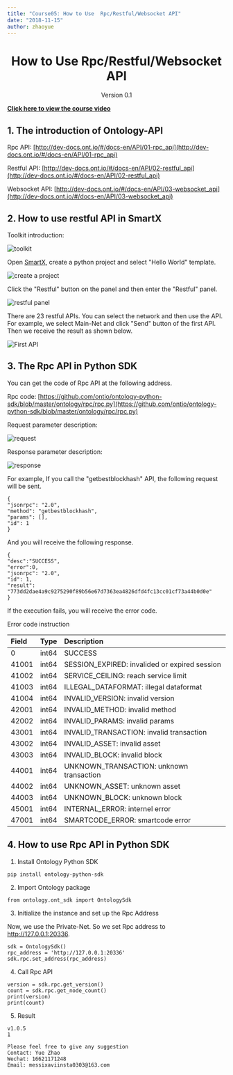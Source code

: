 ```yaml
---
title: "Course05: How to Use  Rpc/Restful/Websocket API"
date: "2018-11-15"
author: zhaoyue
---
```


<h1 align="center">How to Use  Rpc/Restful/Websocket API</h1>
<p align="center" class="version">Version 0.1</p>

[**Click here to view the course video**](https://drive.google.com/open?id=1GTrkHNu2t0q4dO9u7JNHaoQakERsXe7P)

## 1. The introduction of Ontology-API

Rpc API: [http://dev-docs.ont.io/#/docs-en/API/01-rpc_api](http://dev-docs.ont.io/#/docs-en/API/01-rpc_api)

Restful API: [http://dev-docs.ont.io/#/docs-en/API/02-restful_api](http://dev-docs.ont.io/#/docs-en/API/02-restful_api)

Websocket API: [http://dev-docs.ont.io/#/docs-en/API/03-websocket_api](http://dev-docs.ont.io/#/docs-en/API/03-websocket_api)

## 2. How to use restful API in SmartX

Toolkit introduction:

![toolkit](https://upload-images.jianshu.io/upload_images/150344-593412abecfa07d6.png?imageMogr2/auto-orient/strip%7CimageView2/2/w/1240)

Open [SmartX](https://smartx.ont.io), create a python project and select "Hello World" template.

![create a project](https://upload-images.jianshu.io/upload_images/150344-a08749d48d531c15.png?imageMogr2/auto-orient/strip%7CimageView2/2/w/1240)

Click the "Restful" button on the panel and then enter the "Restful" panel.

![restful panel](https://upload-images.jianshu.io/upload_images/150344-0389bc3299f76664.png?imageMogr2/auto-orient/strip%7CimageView2/2/w/1240)

There are 23 restful APIs. You can select the network and then use the API. For example, we select Main-Net and click "Send" button of the first API. Then we receive the result as shown below.

![First API](https://upload-images.jianshu.io/upload_images/150344-197877f75b2ab565.png?imageMogr2/auto-orient/strip%7CimageView2/2/w/1240)

## 3. The Rpc API in Python SDK

You can get the code of Rpc API at the following address.

Rpc code: [https://github.com/ontio/ontology-python-sdk/blob/master/ontology/rpc/rpc.py](https://github.com/ontio/ontology-python-sdk/blob/master/ontology/rpc/rpc.py)

Request parameter description:

![request](https://upload-images.jianshu.io/upload_images/150344-c38176062b7cefc4.png?imageMogr2/auto-orient/strip%7CimageView2/2/w/1240)

Response parameter description:

![response](https://upload-images.jianshu.io/upload_images/150344-d94fc1e6b79688e1.png?imageMogr2/auto-orient/strip%7CimageView2/2/w/1240)

For example, If you call the "getbestblockhash" API, the following request will be sent.

```
{
"jsonrpc": "2.0",
"method": "getbestblockhash",
"params": [],
"id": 1
}
```

And you will receive the following response.

```
{
"desc":"SUCCESS",
"error":0,
"jsonrpc": "2.0",
"id": 1,
"result": "773dd2dae4a9c9275290f89b56e67d7363ea4826dfd4fc13cc01cf73a44b0d0e"
}
```

If the execution fails, you will receive the error code.

Error code instruction

| Field | Type | Description |
| :--- | :--- | :--- |
| 0 | int64 | SUCCESS |
| 41001 | int64 | SESSION\_EXPIRED: invalided or expired session |
| 41002 | int64 | SERVICE\_CEILING: reach service limit |
| 41003 | int64 | ILLEGAL\_DATAFORMAT: illegal dataformat |
| 41004 | int64 | INVALID\_VERSION: invalid version |
| 42001 | int64 | INVALID\_METHOD: invalid method |
| 42002 | int64 | INVALID\_PARAMS: invalid params |
| 43001 | int64 | INVALID\_TRANSACTION: invalid transaction |
| 43002 | int64 | INVALID\_ASSET: invalid asset |
| 43003 | int64 | INVALID\_BLOCK: invalid block |
| 44001 | int64 | UNKNOWN\_TRANSACTION: unknown transaction |
| 44002 | int64 | UNKNOWN\_ASSET: unknown asset |
| 44003 | int64 | UNKNOWN\_BLOCK: unknown block |
| 45001 | int64 | INTERNAL\_ERROR: internel error |
| 47001 | int64 | SMARTCODE\_ERROR: smartcode error |

## 4. How to use Rpc API in Python SDK

1. Install Ontology Python SDK

```
pip install ontology-python-sdk
```

2. Import Ontology package

```
from ontology.ont_sdk import OntologySdk
```

3. Initialize the instance and set up the Rpc Address

Now, we use the Private-Net. So we set Rpc address to http://127.0.0.1:20336.

```
sdk = OntologySdk()
rpc_address = 'http://127.0.0.1:20336'
sdk.rpc.set_address(rpc_address)
```

4. Call Rpc API

```
version = sdk.rpc.get_version()
count = sdk.rpc.get_node_count()
print(version)
print(count)
```

5. Result

```
v1.0.5
1
```

```
Please feel free to give any suggestion
Contact: Yue Zhao 
Wechat: 16621171248
Email: messixaviinsta0303@163.com
```
